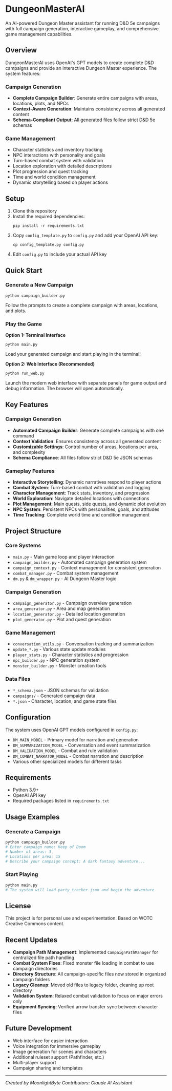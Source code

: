 # DungeonMasterAI

An AI-powered Dungeon Master assistant for running D&D 5e campaigns with full campaign generation, interactive gameplay, and comprehensive game management capabilities.

## Overview

DungeonMasterAI uses OpenAI's GPT models to create complete D&D campaigns and provide an interactive Dungeon Master experience. The system features:

### Campaign Generation
- **Complete Campaign Builder**: Generate entire campaigns with areas, locations, plots, and NPCs
- **Context-Aware Generation**: Maintains consistency across all generated content
- **Schema-Compliant Output**: All generated files follow strict D&D 5e schemas

### Game Management
- Character statistics and inventory tracking
- NPC interactions with personality and goals
- Turn-based combat system with validation
- Location exploration with detailed descriptions
- Plot progression and quest tracking
- Time and world condition management
- Dynamic storytelling based on player actions

## Setup

1. Clone this repository
2. Install the required dependencies:
   ```
   pip install -r requirements.txt
   ```
3. Copy `config_template.py` to `config.py` and add your OpenAI API key:
   ```
   cp config_template.py config.py
   ```
4. Edit `config.py` to include your actual API key

## Quick Start

### Generate a New Campaign
```
python campaign_builder.py
```
Follow the prompts to create a complete campaign with areas, locations, and plots.

### Play the Game

**Option 1: Terminal Interface**
```
python main.py
```
Load your generated campaign and start playing in the terminal!

**Option 2: Web Interface (Recommended)**
```
python run_web.py
```
Launch the modern web interface with separate panels for game output and debug information. The browser will open automatically.

## Key Features

### Campaign Generation
- **Automated Campaign Builder**: Generate complete campaigns with one command
- **Context Validation**: Ensures consistency across all generated content
- **Customizable Settings**: Control number of areas, locations per area, and complexity
- **Schema Compliance**: All files follow strict D&D 5e JSON schemas

### Gameplay Features
- **Interactive Storytelling**: Dynamic narratives respond to player actions
- **Combat System**: Turn-based combat with validation and logging
- **Character Management**: Track stats, inventory, and progression
- **World Exploration**: Navigate detailed locations with connections
- **Plot Management**: Main quests, side quests, and dynamic plot evolution
- **NPC System**: Persistent NPCs with personalities, goals, and attitudes
- **Time Tracking**: Complete world time and condition management

## Project Structure

### Core Systems
- `main.py` - Main game loop and player interaction
- `campaign_builder.py` - Automated campaign generation system
- `campaign_context.py` - Context management for consistent generation
- `combat_manager.py` - Combat system management
- `dm.py` & `dm_wrapper.py` - AI Dungeon Master logic

### Campaign Generation
- `campaign_generator.py` - Campaign overview generation
- `area_generator.py` - Area and map generation
- `location_generator.py` - Detailed location generation
- `plot_generator.py` - Plot and quest generation

### Game Management
- `conversation_utils.py` - Conversation tracking and summarization
- `update_*.py` - Various state update modules
- `player_stats.py` - Character statistics and progression
- `npc_builder.py` - NPC generation system
- `monster_builder.py` - Monster creation tools

### Data Files
- `*_schema.json` - JSON schemas for validation
- `campaigns/` - Generated campaign data
- `*.json` - Character, location, and game state files

## Configuration

The system uses OpenAI GPT models configured in `config.py`:

- `DM_MAIN_MODEL` - Primary model for narration and generation
- `DM_SUMMARIZATION_MODEL` - Conversation and event summarization
- `DM_VALIDATION_MODEL` - Combat and rule validation
- `DM_COMBAT_NARRATOR_MODEL` - Combat narration and description
- Various other specialized models for different tasks

## Requirements

- Python 3.9+
- OpenAI API key
- Required packages listed in `requirements.txt`

## Usage Examples

### Generate a Campaign
```bash
python campaign_builder.py
# Enter campaign name: Keep of Doom
# Number of areas: 3
# Locations per area: 15
# Describe your campaign concept: A dark fantasy adventure...
```

### Start Playing
```bash
python main.py
# The system will load party_tracker.json and begin the adventure
```

## License

This project is for personal use and experimentation. Based on WOTC Creative Commons content.

## Recent Updates

- **Campaign Path Management**: Implemented `CampaignPathManager` for centralized file path handling
- **Combat System Fixes**: Fixed monster file loading in combat to use campaign directories
- **Directory Structure**: All campaign-specific files now stored in organized campaign folders
- **Legacy Cleanup**: Moved old files to legacy folder, cleaning up root directory
- **Validation System**: Relaxed combat validation to focus on major errors only
- **Equipment Syncing**: Verified arrow transfer sync between character files

## Future Development

- Web interface for easier interaction
- Voice integration for immersive gameplay
- Image generation for scenes and characters
- Additional ruleset support (Pathfinder, etc.)
- Multi-player support
- Campaign sharing and templates

---

*Created by MoonlightByte*
*Contributors: Claude AI Assistant*
